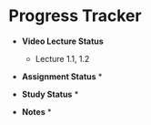 # Progress Tracker

* **Video Lecture Status**
  * Lecture 1.1, 1.2
  
* **Assignment Status**
  * 
  
* **Study Status**
  * 

* **Notes**
  * 
  